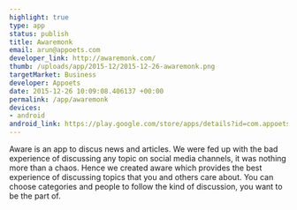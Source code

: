 ```yaml
--- 
highlight: true
type: app
status: publish
title: Awaremonk
email: arun@appoets.com
developer_link: http://awaremonk.com/
thumb: /uploads/app/2015-12/2015-12-26-awaremonk.png
targetMarket: Business
developer: Appoets
date: 2015-12-26 10:09:08.406137 +00:00
permalink: /app/awaremonk
devices: 
- android
android_link: https://play.google.com/store/apps/details?id=com.appoets.awaremonk
---
```


Aware is an app to discus news and articles. 
We were fed up with the bad experience of discussing any topic on social media channels, it was nothing more than a chaos. Hence we created aware which provides the best experience of discussing topics that you and others care about. You can choose categories and people to follow the kind of discussion, you want to be the part of.
